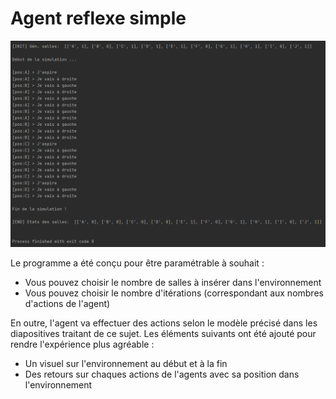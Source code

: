 # Agent reflexe simple

![Exécution du programme](https://github.com/RemiFELIN/AC_Workspace/blob/main/agents/agent_reflexe_simple/img/agent_reflexe_simple_output.png)

Le programme a été conçu pour être paramétrable à souhait :

- Vous pouvez choisir le nombre de salles à insérer dans l'environnement
- Vous pouvez choisir le nombre d'itérations (correspondant aux nombres d'actions de l'agent)

En outre, l'agent va effectuer des actions selon le modèle précisé dans les diapositives traitant de ce sujet. 
Les éléments suivants ont été ajouté pour rendre l'expérience plus agréable :

- Un visuel sur l'environnement au début et à la fin
- Des retours sur chaques actions de l'agents avec sa position dans l'environnement